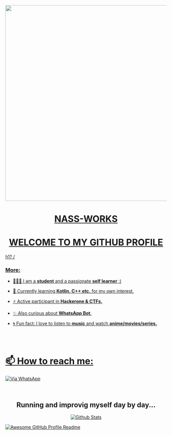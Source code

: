 <p align="center">
   <a href="https://github.com">
    <img src="https://media.giphy.com/media/RbDKaczqWovIugyJmW/giphy.gif" width="610">
     
</p>
<h1 align="center"> NASS-WORKS
</h1>

<h1 align="center">WELCOME TO MY GITHUB PROFILE </h1>h1?
/<br>
  
    
    

<h3 align="left">More:</h3>
<p align="left">

- 🙋🏻‍♂️ I am a **student** and a passionate **self learner** :)

- 👻 Currently learning **Kotlin, C++ etc.** for my own interest.

- ⚡ Active participant in **Hackerone & CTFs.**

- ✨ Also curious about **WhatsApp Bot**.

- 🌀 Fun fact: I love to listen to **music** and watch **anime/movies/series.**
    
    <br>

  
   <br>
    
# 📫 How to reach me:
[![Via WhatsApp](https://img.shields.io/badge/WhatsApp-25D366?style=for-the-badge&logo=whatsapp&logoColor=white)](https://wa.me/2347069096801)  
   
<br>
<h2 align="center"> Running and improvig myself day by day...
</h2>

<p align="center"><a href="https://github.com/Kai0071">
        <img src="https://raw.githubusercontent.com/bornmay/bornmay/Update/svg/Bottom.svg" alt="Github Stats" />
</p>


<img alt="Awesome GitHub Profile Readme" src="assets/agpr.gif"> </img>
<!---
Nass-works/Nass-works is a ✨ special ✨ repository because its `README.md` (this file) appears on your GitHub profile.
You can click the Preview link to take a look at your changes.
--->
